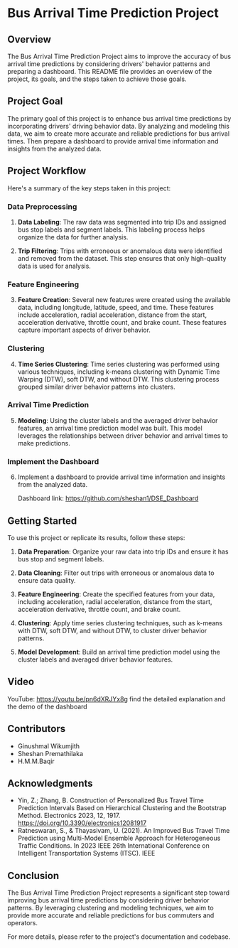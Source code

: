 # Bus Arrival Time Prediction Project

## Overview

The Bus Arrival Time Prediction Project aims to improve the accuracy of bus arrival time predictions by considering drivers' behavior patterns and preparing a dashboard. This README file provides an overview of the project, its goals, and the steps taken to achieve those goals.

## Project Goal

The primary goal of this project is to enhance bus arrival time predictions by incorporating drivers' driving behavior data. By analyzing and modeling this data, we aim to create more accurate and reliable predictions for bus arrival times. Then prepare a dashboard to provide arrival time information and insights from the analyzed data.

## Project Workflow

Here's a summary of the key steps taken in this project:

### Data Preprocessing

1. **Data Labeling**: The raw data was segmented into trip IDs and assigned bus stop labels and segment labels. This labeling process helps organize the data for further analysis.

2. **Trip Filtering**: Trips with erroneous or anomalous data were identified and removed from the dataset. This step ensures that only high-quality data is used for analysis.

### Feature Engineering

3. **Feature Creation**: Several new features were created using the available data, including longitude, latitude, speed, and time. These features include acceleration, radial acceleration, distance from the start, acceleration derivative, throttle count, and brake count. These features capture important aspects of driver behavior.

### Clustering

4. **Time Series Clustering**: Time series clustering was performed using various techniques, including k-means clustering with Dynamic Time Warping (DTW), soft DTW, and without DTW. This clustering process grouped similar driver behavior patterns into clusters.

### Arrival Time Prediction

5. **Modeling**: Using the cluster labels and the averaged driver behavior features, an arrival time prediction model was built. This model leverages the relationships between driver behavior and arrival times to make predictions.

### Implement the Dashboard

6. Implement a dashboard to provide arrival time information and insights from the analyzed data.
   
   Dashboard link: https://github.com/sheshan1/DSE_Dashboard

## Getting Started

To use this project or replicate its results, follow these steps:

1. **Data Preparation**: Organize your raw data into trip IDs and ensure it has bus stop and segment labels.

2. **Data Cleaning**: Filter out trips with erroneous or anomalous data to ensure data quality.

3. **Feature Engineering**: Create the specified features from your data, including acceleration, radial acceleration, distance from the start, acceleration derivative, throttle count, and brake count.

4. **Clustering**: Apply time series clustering techniques, such as k-means with DTW, soft DTW, and without DTW, to cluster driver behavior patterns.

5. **Model Development**: Build an arrival time prediction model using the cluster labels and averaged driver behavior features.

## Video

YouTube: https://youtu.be/pn6dXRJYx8g find the detailed explanation and the demo of the dashboard

## Contributors

- Ginushmal Wikumjith
- Sheshan Premathilaka
- H.M.M.Baqir

## Acknowledgments

- Yin, Z.; Zhang, B. Construction of Personalized Bus Travel Time Prediction Intervals Based on Hierarchical Clustering and the Bootstrap Method. Electronics 2023, 12, 1917. https://doi.org/10.3390/electronics12081917
- Ratneswaran, S., & Thayasivam, U. (2021). An Improved Bus Travel Time Prediction using Multi-Model Ensemble Approach for Heterogeneous Traffic Conditions. In 2023 IEEE 26th International Conference on Intelligent Transportation Systems (ITSC). IEEE
  

## Conclusion

The Bus Arrival Time Prediction Project represents a significant step toward improving bus arrival time predictions by considering driver behavior patterns. By leveraging clustering and modeling techniques, we aim to provide more accurate and reliable predictions for bus commuters and operators.

For more details, please refer to the project's documentation and codebase.

